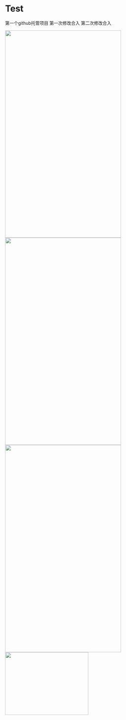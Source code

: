 # Test
第一个github托管项目
第一次修改合入
第二次修改合入

<img src="https://raw.githubusercontent.com/wangmingjob/weapp-weipiao/master/screenshots/01.png" width="375px" height="667px"/>

<img src="https://raw.githubusercontent.com/wangmingjob/weapp-weipiao/master/screenshots/02.png" width="375px" height="667px"/>

<img src="https://raw.githubusercontent.com/wangmingjob/weapp-weipiao/master/screenshots/03.png" width="375px" height="667px"/>
<img src="http://imageqiniu.xxxxxbbs.com/Fs7hPVsv6PPRNPD7wbux0muVL99A?imageView2/2/w/728/q/100|watermark/1/image/aHR0cDovLzd4c2N3NS5jb20wLnowLmdsYi5xaW5pdWNkbi5jb20vd2F0ZXJtYXJrLnBuZw==/gravity/South/dy/5" width="269px" height="202px"/>
